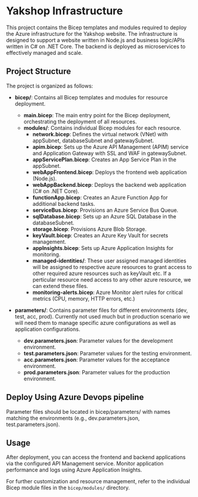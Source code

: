 # Yakshop Infrastructure

This project contains the Bicep templates and modules required to deploy the Azure infrastructure for the Yakshop website. The infrastructure is designed to support a website written in Node.js and business logic/APIs written in C# on .NET Core. The backend is deployed as microservices to effectively managed and scale.

## Project Structure

The project is organized as follows:

- **bicep/**: Contains all Bicep templates and modules for resource deployment.
  - **main.bicep**: The main entry point for the Bicep deployment, orchestrating the deployment of all resources.
  - **modules/**: Contains individual Bicep modules for each resource.
    - **network.bicep**: Defines the virtual network (VNet) with appSubnet, databaseSubnet and gatewaySubnet.
    - **apim.bicep**: Sets up the Azure API Management (APIM) service and Application Gateway with SSL and WAF in gatewaySubnet.
    - **appServicePlan.bicep**: Creates an App Service Plan in the appSubnet.
    - **webAppFrontend.bicep**: Deploys the frontend web application (Node.js).
    - **webAppBackend.bicep**: Deploys the backend web application (C# on .NET Core).
    - **functionApp.bicep**: Creates an Azure Function App for additional backend tasks.
    - **serviceBus.bicep**: Provisions an Azure Service Bus Queue.
    - **sqlDatabase.bicep**: Sets up an Azure SQL Database in the databaseSubnet.
    - **storage.bicep**: Provisions Azure Blob Storage.
    - **keyVault.bicep**: Creates an Azure Key Vault for secrets management.
    - **appInsights.bicep**: Sets up Azure Application Insights for monitoring.
    - **managed-identities/**: These user assigned managed identities will be assigned to respective azure resources to grant access to other required azure resources such as keyVault etc. If a perticular resource need access to any other azure resource, we can extend these files.
    - **monitoring-alerts.bicep**: Azure Monitor alert rules for critical metrics (CPU, memory, HTTP errors, etc.)

- **parameters/**: Contains parameter files for different environments (dev, test, acc, prod). Currently not used much but in production scenario we will need them to manage specific azure configurations as well as application configurations.
  - **dev.parameters.json**: Parameter values for the development environment.
  - **test.parameters.json**: Parameter values for the testing environment.
  - **acc.parameters.json**: Parameter values for the acceptance environment.
  - **prod.parameters.json**: Parameter values for the production environment.

## Deploy Using Azure Devops pipeline
Parameter files should be located in bicep/parameters/ with names matching the environments (e.g., dev.parameters.json, test.parameters.json).

## Usage

After deployment, you can access the frontend and backend applications via the configured API Management service. Monitor application performance and logs using Azure Application Insights.

For further customization and resource management, refer to the individual Bicep module files in the `bicep/modules/` directory.
